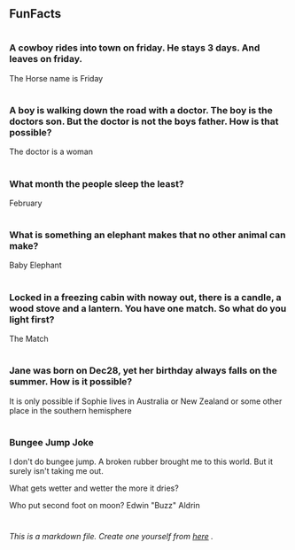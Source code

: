 
# <h2> FunFacts

# <h3> A cowboy rides into town on friday. He stays 3 days. And leaves on friday.

The Horse name is Friday


# <h3> A boy is walking down the road with a doctor. The boy is the doctors son. But the doctor is not the boys father. How is that possible?

The doctor is a woman


# <h3> What month the people sleep the least?

February


# <h3> What is something an elephant makes that no other animal can make?

Baby Elephant


# <h3> Locked in a freezing cabin with noway out, there is a candle, a wood stove and a lantern. You have one match. So what do you light first?

The Match


# <h3> Jane was born on Dec28, yet her birthday always falls on the summer. How is it possible?


It is only possible if Sophie lives in Australia or New Zealand or some other place in the southern hemisphere



# <h3> Bungee Jump Joke

I don't do bungee jump. A broken rubber brought me to this world. But it surely isn't taking me out.



 
What gets wetter and wetter the more it dries?


Who put second foot on moon? Edwin "Buzz" Aldrin










# <h6> *This is a markdown file. Create one yourself from [here](https://guides.github.com/features/mastering-markdown/) .*
